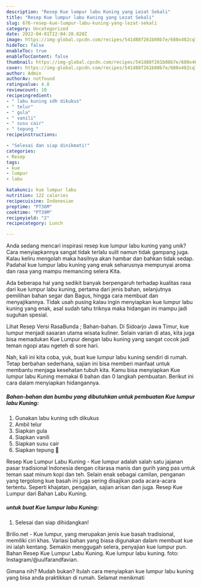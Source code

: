 ```yaml
---
description: "Resep Kue lumpur labu Kuning yang Lezat Sekali"
title: "Resep Kue lumpur labu Kuning yang Lezat Sekali"
slug: 676-resep-kue-lumpur-labu-kuning-yang-lezat-sekali
category: Uncategorized
date: 2022-04-01T22:04:28.028Z
image: https://img-global.cpcdn.com/recipes/541d88f261b08b7e/680x482cq70/kue-lumpur-labu-kuning-foto-resep-utama.jpg
hideToc: false
enableToc: true
enableTocContent: false
thumbnail: https://img-global.cpcdn.com/recipes/541d88f261b08b7e/680x482cq70/kue-lumpur-labu-kuning-foto-resep-utama.jpg
cover: https://img-global.cpcdn.com/recipes/541d88f261b08b7e/680x482cq70/kue-lumpur-labu-kuning-foto-resep-utama.jpg
author: Admin
authorAv: notfound
ratingvalue: 4.8
reviewcount: 10
recipeingredient:
- " labu kuning sdh dikukus"
- " telur"
- " gula"
- " vanili"
- " susu cair"
- " tepung "
recipeinstructions:

- "Selesai dan siap dinikmati!"
categories:
- Resep
tags:
- kue
- lumpur
- labu

katakunci: kue lumpur labu 
nutrition: 122 calories
recipecuisine: Indonesian
preptime: "PT36M"
cooktime: "PT39M"
recipeyield: "2"
recipecategory: Lunch

---
```





Anda sedang mencari inspirasi resep kue lumpur labu kuning yang unik? Cara menyiapkannya sangat tidak terlalu sulit namun tidak gampang juga. Kalau keliru mengolah maka hasilnya akan hambar dan bahkan tidak sedap. Padahal kue lumpur labu kuning yang enak seharusnya mempunyai aroma dan rasa yang mampu memancing selera Kita.





Ada beberapa hal yang sedikit banyak berpengaruh terhadap kualitas rasa dari kue lumpur labu kuning, pertama dari jenis bahan, selanjutnya pemilihan bahan segar dan Bagus, hingga cara membuat dan menyajikannya. Tidak usah pusing kalau ingin menyiapkan kue lumpur labu kuning yang enak,      asal sudah tahu triknya maka hidangan ini mampu jadi suguhan spesial.














Lihat Resep Versi RasaBunda ; Bahan-bahan. Di Sidoarjo Jawa Timur, kue lumpur menjadi sasaran utama wisata kuliner. Selain varian di atas, kita juga bisa memadukan Kue Lumpur dengan labu kuning yang sangat cocok jadi teman ngopi atau ngeteh di sore hari.






Nah, kali ini kita coba, yuk, buat kue lumpur labu kuning sendiri di rumah. Tetap berbahan sederhana, sajian ini bisa memberi manfaat untuk membantu menjaga kesehatan tubuh kita. Kamu bisa menyiapkan Kue lumpur labu Kuning memakai 6 bahan dan 0 langkah pembuatan. Berikut ini cara dalam menyiapkan hidangannya.

<!--inarticleads1-->

##### Bahan-bahan dan bumbu yang dibutuhkan untuk pembuatan Kue lumpur labu Kuning:

1. Gunakan  labu kuning sdh dikukus
1. Ambil  telur
1. Siapkan  gula
1. Siapkan  vanili
1. Siapkan  susu cair
1. Siapkan  tepung 🔺


Resep Kue Lumpur Labu Kuning - Kue lumpur adalah salah satu jajanan pasar tradisional Indonesia dengan citarasa manis dan gurih yang pas untuk teman saat minum kopi dan teh. Selain enak sebagai camilan, penganan yang tergolong kue basah ini juga sering disajikan pada acara-acara tertentu. Seperti khajatan, pengajian, sajian arisan dan juga. Resep Kue Lumpur dari Bahan Labu Kuning. 

<!--inarticleads2-->

#####  untuk buat Kue lumpur labu Kuning:


1. Selesai dan siap dihidangkan!

Brilio.net - Kue lumpur, yang merupakan jenis kue basah tradisional, memiliki ciri khas. Variasi bahan yang biasa digunakan dalam membuat kue ini ialah kentang. Semakin menggugah selera, penyajian kue lumpur pun. Bahan Resep Kue Lumpur Labu Kuning. Kue lumpur labu kuning. foto: Instagram/@uulfarandfavian. 

Gimana nih? Mudah bukan? Itulah cara menyiapkan kue lumpur labu kuning yang bisa anda praktikkan di rumah. Selamat menikmati
